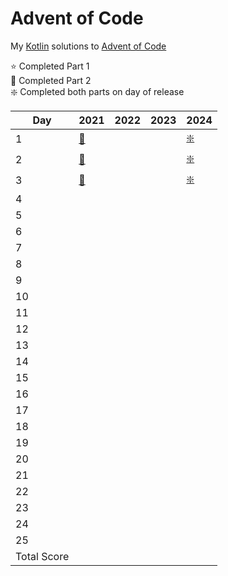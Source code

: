 # Advent of Code

My [Kotlin](https://kotlinlang.org/) solutions to [Advent of Code](https://adventofcode.com/)

:star: Completed Part 1 </br>
:star2: Completed Part 2 </br>
:sparkle: Completed both parts on day of release </br>

| Day         | 2021                                     | 2022  | 2023  | 2024                                       |
|-------------|------------------------------------------|-------|-------|--------------------------------------------|
| 1           | [:star2:](2021/src/main/kotlin/Day01.kt) |       |       | [:sparkle:](2024/src/main/kotlin/Day01.kt) |
| 2           | [:star2:](2021/src/main/kotlin/Day02.kt) |       |       | [:sparkle:](2024/src/main/kotlin/Day02.kt) |
| 3           | [:star2:](2021/src/main/kotlin/Day03.kt) |       |       | [:sparkle:](2024/src/main/kotlin/Day03.kt) |
| 4           |                                          |       |       |                                            |
| 5           |                                          |       |       |                                            |
| 6           |                                          |       |       |                                            |
| 7           |                                          |       |       |                                            |
| 8           |                                          |       |       |                                            |
| 9           |                                          |       |       |                                            |
| 10          |                                          |       |       |                                            |
| 11          |                                          |       |       |                                            |
| 12          |                                          |       |       |                                            |
| 13          |                                          |       |       |                                            |
| 14          |                                          |       |       |                                            |
| 15          |                                          |       |       |                                            |
| 16          |                                          |       |       |                                            |
| 17          |                                          |       |       |                                            |
| 18          |                                          |       |       |                                            |
| 19          |                                          |       |       |                                            |
| 20          |                                          |       |       |                                            |
| 21          |                                          |       |       |                                            |
| 22          |                                          |       |       |                                            |
| 23          |                                          |       |       |                                            |
| 24          |                                          |       |       |                                            |
| 25          |                                          |       |       |                                            |
| Total Score |                                          |       |       |                                            |


 
